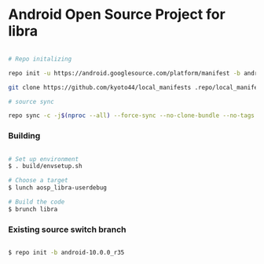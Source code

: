# Android Open Source Project for libra #


```bash

# Repo initalizing

repo init -u https://android.googlesource.com/platform/manifest -b android-10.0.0_r35 --depth=1

git clone https://github.com/kyoto44/local_manifests .repo/local_manifests -b 10

# source sync

repo sync -c -j$(nproc --all) --force-sync --no-clone-bundle --no-tags
```

### Building ###

```bash

# Set up environment
$ . build/envsetup.sh

# Choose a target
$ lunch aosp_libra-userdebug

# Build the code
$ brunch libra
```

### Existing source switch branch  ###

```bash

$ repo init -b android-10.0.0_r35

```
